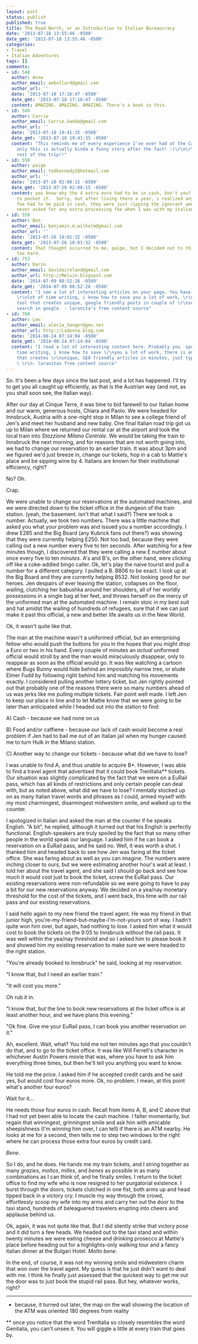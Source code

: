 ```yaml
---
layout: post
status: publish
published: true
title: The Road North, or an Introduction to Italian Bureaucracy
date: '2013-07-18 13:55:46 -0500'
date_gmt: '2013-07-18 13:55:46 -0500'
categories:
- Travel
- Italian Adventures
tags: []
comments:
- id: 548
  author: Anna
  author_email: aebullard@gmail.com
  author_url: ''
  date: '2013-07-18 17:16:47 -0500'
  date_gmt: '2013-07-18 17:16:47 -0500'
  content: AMAZING. AMAZING. AMAZING. There's a book in this.
- id: 549
  author: Carrie
  author_email: Carrie.Gadda@gmail.com
  author_url: ''
  date: '2013-07-18 19:41:35 -0500'
  date_gmt: '2013-07-18 19:41:35 -0500'
  content: "This reminds me of every experience I've ever had at the California DMV
    only this is actually kinda a funny story after the fact! :)\r\n\r\nEnjoy the
    rest of the trip!!"
- id: 550
  author: paige
  author_email: tedkennedy2@hotmail.com
  author_url: ''
  date: '2013-07-20 02:08:15 -0500'
  date_gmt: '2013-07-20 02:08:15 -0500'
  content: you know why the 4 extra euro had to be in cash, don't you?  he's was going
    to pocket it.  Sorry, but after living there a year, i realized any time any extra
    fee had to be paid in cash, they were just ripping the ignorant american off.  They
    never asked for any extra processing fee when I was with my italian boyfriend.
- id: 558
  author: Ben
  author_email: benjamin.m.wilhelm@gmail.com
  author_url: ''
  date: '2013-07-26 18:01:32 -0500'
  date_gmt: '2013-07-26 18:01:32 -0500'
  content: That thought occurred to me, paige, but I decided not to think about it
    too hard.
- id: 753
  author: Darin
  author_email: davidaireland@gmail.com
  author_url: http://Melvin.blogspot.com
  date: '2014-07-09 08:52:26 -0500'
  date_gmt: '2014-07-09 08:52:26 -0500'
  content: "I see a lot of interesting articles on your page. You have to spend a
    \r\nlot of time writing, i know how to save you a lot of work, \r\nthere is a
    tool that creates unique, google friendly posts in couple of \r\nseconds, just
    search in google  - laranita's free content source"
- id: 760
  author: Leo
  author_email: alecia_hanger@gmx.net
  author_url: http://Ladonna.blog.com
  date: '2014-08-24 07:14:04 -0500'
  date_gmt: '2014-08-24 07:14:04 -0500'
  content: "I read a lot of interesting content here. Probably you  spend a lot of
    time writing, i know how to save \r\nyou a lot of work, there is an online tool
    that creates \r\nunique, SEO friendly articles in minutes, just type in google
    \ \r\n- laranitas free content source"
---
```


So. It's been a few days since the last post, and a lot has happened.  I'll try to get you all caught up efficiently, as that is the Austrian way (and not, as you shall soon see, the Italian way).


After our day at Cinque Terre, it was time to bid farewell to our Italian home and our warm, generous hosts, Chiara and Paolo.  We were headed for Innsbruck, Austria with a one-night stop in Milan to see a college friend of Jen's and meet her husband and new baby.  One final Italian road trip got us up to Milan where we returned our rental car at the airport and took the local train into <em>Stazzione Milano Centrale</em>. We would be taking the train to Innsbruck the next morning, and for reasons that are not worth going into, we had to change our reservation to an earlier train.  It was about 3pm and we figured we'd just breeze in, change our tickets, hop in a cab to Mattie's place and be sipping wine by 4. Italians are known for their institutional efficiency, right?


No? Oh.  


Crap.


We were unable to change our reservations at the automated machines, and we were directed down to the ticket office in the dungeon of the train station. (yeah, the basement. isn't that what I said?) There we took a number.  Actually, we took two numbers.  There was a little machine that asked you what your problem was and issued you a number accordingly.  I drew E285 and the Big Board (any Kubrick fans out there?) was showing that they were currently helping E250.  Not too bad, because they were calling out a new number every five to ten seconds.  After watching for a few minutes though, I discovered that they were calling a new E number about once every five to ten <em>minutes</em>. A's and B's, on the other hand, were clicking off like a coke-addled bingo caller. Ok, let's play the naive tourist and pull a number for a different category. I pulled a B. B806 to be exact. I look up at the Big Board and they are currently helping B532.  Not looking good for our heroes.  Jen despairs of ever leaving the station, collapses on the floor, wailing, clutching her babushka around her shoulders, all of her worldly possessions in a single bag at her feet, and throws herself on the mercy of the uniformed man at the automated machine.  I remain stoic in my best suit and hat amidst the wailing of hundreds of refugees, sure that if we can just make it past this official, a new and better life awaits us in the New World.


Ok, it wasn't quite like that.


The man at the machine wasn't a uniformed official, but an enterprising fellow who would push the buttons for you in the hopes that you might drop a Euro or two in his hand. Every couple of minutes an <em>actual</em> uniformed official would stroll by and the man would miraculously disappear, only to reappear as soon as the official would go.  It was like watching a cartoon where Bugs Bunny would hide behind an impossibly narrow tree, or elude Elmer Fudd by following right behind him and matching his movements exactly. I considered pulling another lottery ticket, but Jen rightly pointed out that probably one of the reasons there were so many numbers ahead of us was jerks like me pulling multiple tickets. Fair point well made. I left Jen to keep our place in line and to let Mattie know that we were going to be later than anticipated while I headed out into the station to find:


A) Cash - because we had none on us


B) Food and/or caffiene - because our lack of cash would become a real problem if Jen had to bail me out of an Italian jail when my hunger caused me to turn Hulk in the Milano station.  


C) Another way to change our tickets - because what did we have to lose?


I was unable to find A, and thus unable to acquire B*.  However, I was able to find a travel agent that advertised that it could book TrenItalia** tickets. Our situation was slightly complicated by the fact that we were on a EuRail pass, which has all kinds of restrictions and only certain people can deal with, but as noted above, what did we have to lose? I mentally stocked up on as many Italian travel words and phrases as I could, armed myself with my most charmingest, disarmingest midwestern smile, and walked up to the counter.   


I apologized in Italian and asked the man at the counter if he speaks English. "A bit", he replied, although it turned out that his English is perfectly functional.  English-speakers are truly spoiled by the fact that so many other people in the world speak our language. I asked him if he can book a reservation on a EuRail pass, and he said no.  Well, it was worth a shot.  I thanked him and headed back to see how Jen was faring at the ticket office.  She was faring about as well as you can imagine.  The numbers were inching closer to ours, but we were estimating another hour's wait at least. I told her about the travel agent, and she said I should go back and see how much it would cost just to book the ticket, screw the EuRail pass. Our existing reservations were non-refundable so we were going to have to pay a bit for our new reservations anyway.  We decided on a yea/nay monetary threshold for the cost of the tickets, and I went back, this time with our rail pass and our existing reservations. 


I said hello again to my new friend the travel agent. He was my friend in that junior high, you're-my-friend-but-maybe-I'm-not-yours sort of way. I hadn't quite won him over, but again, had nothing to lose. I asked him what it would cost to book the tickets on the 9:05 to Innsbruck <em>without</em> the rail pass. It was well within the yea/nay threshold and so I asked him to please book it and showed him my existing reservation to make sure we were headed to the right station.


"You're already booked to Innsbruck" he said, looking at my reservation. 


"I know that, but I need an earlier train."


"It will cost you more."


Oh rub it in. 


"I know that, but the line to book new reservations at the ticket office is at least another hour, and we have plans this evening."


"Ok fine. Give me your EuRail pass, I can book you another reservation on it."


Ah, excellent.  Wait, what? You told me not ten minutes ago that you couldn't do that, and to go to the ticket office.  It was like Will Ferrell's character in whichever Austin Powers movie that was, where you have to ask him everything three times, but then he'll tell you anything you want to know. 


He told me the price. I asked him if he accepted credit cards and he said yes, but would cost four euros more. Ok, no problem.  I mean, at this point what's another four euros? 


Wait for it...


He needs those four euros in cash. Recall from items A, B, and C above that I had not yet been able to locate the cash machine. I falter momentarily, but regain that winningest, grinningest smile and ask him with amicable sheepishness (I'm winning him over, I can tell) if there is an ATM nearby. He looks at me for a second, then tells me to step two windows to the right where he can process those extra four euros by credit card.


<em>Bene</em>.


So I do, and he does.  He hands me my train tickets, and I string together as many <em>grazies</em>, <em>moltos</em>, <em>milles</em>, and <em>benes</em> as possible in as many combinations as I can think of, and he finally smiles. I return to the ticket office to find my wife who is now resigned to her purgatorial existence. I burst through the doors, tickets clutched in one fist, both arms up and head tipped back in a victory cry. I muscle my way through the crowd, effortlessly scoop my wife into my arms and carry her out the door to the taxi stand, hundreds of beleaguered travelers erupting into cheers and applause behind us.


Ok, again, it was not quite like that. But I did silently strike that victory pose and it did turn a few heads. We headed out to the taxi stand and within twenty minutes we were eating cheese and drinking prosecco at Mattie's place before heading out for a highlights-only walking tour and a fancy italian dinner at the Bulgari Hotel. <em>Molto bene</em>.


In the end, of course, it was not my winning smile and midwestern charm that won over the travel agent.  My guess is that he just didn't want to deal with me. I think he finally just assessed that the quickest way to get me out the door was to just book the stupid rail pass. But hey, whatever works, right?


---


* because, it turned out later, the map on the wall showing the location of the ATM was oriented 180 degrees from reality


** once you notice that the word TrenItalia so closely resembles the word Genitalia, you can't unsee it. You will giggle a little at every train that goes by.

